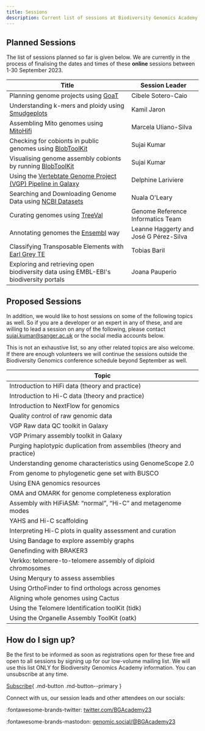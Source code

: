 ```yaml
---
title: Sessions
description: Current list of sessions at Biodiversity Genomics Academy 2023
---
```


## Planned Sessions

The list of sessions planned so far is given below. We are currently in the process of finalising the dates and times of these **online** sessions between 1-30 September 2023. 

| Title | Session Leader |
|-------|----------------|
| Planning genome projects using [GoaT](https://goat.genomehubs.org) | Cibele Sotero-Caio |
| Understanding k-mers and ploidy using [Smudgeplots](https://github.com/KamilSJaron/smudgeplot) | Kamil Jaron |
| Assembling Mito genomes using [MitoHifi](https://github.com/marcelauliano/MitoHiFi) | Marcela Uliano-Silva |
| Checking for cobionts in public genomes using [BlobToolKit](https://blobtoolkit.genomehubs.org/view) | Sujai Kumar |
| Visualising genome assembly cobionts by running [BlobToolKit](https://blobtoolkit.genomehubs.org/view) | Sujai Kumar |
| Using the [Vertebtate Genome Project (VGP) Pipeline in Galaxy](https://training.galaxyproject.org/training-material/topics/assembly/tutorials/vgp_genome_assembly/tutorial.html) | Delphine Lariviere |
| Searching and Downloading Genome Data using [NCBI Datasets](https://www.ncbi.nlm.nih.gov/datasets/) | Nuala O'Leary |
| Curating genomes using [TreeVal](https://github.com/sanger-tol/treeval) | Genome Reference Informatics Team |
| Annotating genomes the [Ensembl](https://rapid.ensembl.org/info/genome/genebuild/index.html) way | Leanne Haggerty and José G Pérez-Silva |
| Classifying Transposable Elements with [Earl Grey TE](https://github.com/TobyBaril/EarlGrey) | Tobias Baril |
| Exploring and retrieving open biodiversity data using EMBL-EBI's biodiversity portals | Joana Pauperio |

## Proposed Sessions

In addition, we would like to host sessions on some of the following topics as well. So if you are a developer or an expert in any of these, and are willing to lead a session on any of the following, please contact [sujai.kumar@sanger.ac.uk](mailto:sujai.kumar@sanger.ac.uk) or the social media accounts below.

This is not an exhaustive list, so any other related topics are also welcome. If there are enough volunteers we will continue the sessions outside the Biodiversity Genomics conference schedule beyond September as well.

| Topic |
|-------|
| Introduction to HiFi data (theory and practice) |
| Introduction to Hi-C data (theory and practice) |
| Introduction to NextFlow for genomics |
| Quality control of raw genomic data |
| VGP Raw data QC toolkit in Galaxy |
| VGP Primary assembly toolkit in Galaxy |
| Purging haplotypic duplication from assemblies (theory and practice) |
| Understanding genome characteristics using GenomeScope 2.0 |
| From genome to phylogenetic gene set with BUSCO |
| Using ENA genomics resources |
| OMA and OMARK for genome completeness exploration |
| Assembly with HiFiASM: “normal”, “Hi-C” and metagenome modes |
| YAHS and Hi-C scaffolding |
| Interpreting Hi-C plots in quality assessment and curation |
| Using Bandage to explore assembly graphs |
| Genefinding with BRAKER3 |
| Verkko: telomere-to-telomere assembly of diploid chromosomes |
| Using Merqury to assess assemblies |
| Using OrthoFinder to find orthologs across genomes |
| Aligning whole genomes using Cactus |
| Using the Telomere Identification toolKit (tidk) |
| Using the Organelle Assembly ToolKit (oatk) |

## How do I sign up?

Be the first to be informed as soon as registrations open for these free and open to all sessions by signing up for our low-volume mailing list. We will use this list ONLY for Biodiversity Genomics Academy information. You can unsubscribe at any time.

[Subscribe](https://tinyletter.com/bgacademy23){ .md-button .md-button--primary }

Connect with us, our session leads and other attendees on our socials:

:fontawesome-brands-twitter: [twitter.com/BGAcademy23](https://twitter.com/BGAcademy23)

:fontawesome-brands-mastodon: [genomic.social/@BGAcademy23](https://genomic.social/@BGAcademy23)<a rel="me" href="https://genomic.social/@BGAcademy23"></a>
